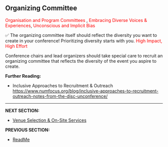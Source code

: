 ## Organizing Committee

<span style="color:red"> Organisation and Program Committees </span>, <span style="color:red"> Embracing Diverse Voices & Experiences</span>, <span style="color:red"> Unconscious and Implicit Bias </span>

✅ The organizing committee itself should reflect the diversity you want to create in your conference! 
Prioritizing diversity starts with you. <span style="color:red"> High Impact, High Effort </span>

Conference chairs and lead organizers should take special care to recruit an organizing committee that reflects the diversity of the event you aspire to create.

**Further Reading:**

- Inclusive Approaches to Recruitment & Outreach https://www.numfocus.org/blog/inclusive-approaches-to-recruitment-outreach-notes-from-the-disc-unconference/
---
**NEXT SECTION:**
- [Venue Selection & On-Site Services](venue-selection.md)

**PREVIOUS SECTION:**
- [ReadMe](README.md)
